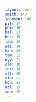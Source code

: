 ```yaml
---
layout: post
smith: 143
johnson: 140
pit: 17
phi: 19
bal: 23
bos: 15
lad: 13
was: 14
kan: 20
tam: 22
nyy: 21
cle: 18
tor: 14
stl: 20
min: 21
hou: 21
atl: 13
sdg: 12
---
```

